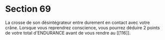 # Section 69

La crosse de son désintégrateur entre durement en contact avec votre crâne. Lorsque vous reprendrez conscience, vous pourrez déduire 2 points de votre total d'ENDURANCE avant de vous rendre au [[116]].